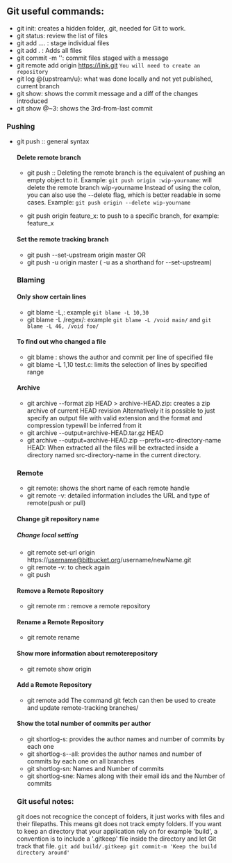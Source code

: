 ## Git useful commands:
- git init: creates a hidden folder, .git, needed for Git to work.
- git status: review the list of files
- git add <fileName1> <fileName2> .... : stage individual files 
- git add . : Adds all files
- git commit -m '<message>': commit files staged with a message
- git remote add origin https://link.git `You will need to create an repository`
- git log @{upstream/u}: what was done locally and not yet published, current branch
- git show: shows the commit message and a diff of the changes introduced
- git show @~3: shows the 3rd-from-last commit

### Pushing
- git push<remotename> <object>:<remotebranchname>: general syntax
#### Delete remote branch
- git push<remotename> :<remotebranchname>: Deleting the remote branch is the equivalent of pushing an empty object to it.
Example: `git push origin :wip-yourname`: will delete the remote branch wip-yourname
Instead of using the colon, you can also use the --delete flag, which is better readable in some cases.
Example: `git push origin --delete wip-yourname`

- git push origin feature_x: to push to a specific branch, for example: feature_x
#### Set the remote tracking branch
- git push --set-upstream origin master OR
- git push -u origin master ( -u as a shorthand for --set-upstream)




### Blaming
#### Only show certain lines
- git blame -L<start>,<end>: example `git blame -L 10,30`
- git blame -L /regex/: example `git blame -L /void main/` and `git blame -L 46, /void foo/`

#### To find out who changed a file
- git blame <filename>: shows the author and commit per line of specified file
- git blame -L 1,10 test.c: limits the selection of lines by specified range

#### Archive
- git archive --format zip HEAD > archive-HEAD.zip: creates a zip archive of current HEAD revision
Alternatively it is possible to just specify an output file with valid extension and the format and compression typewill be inferred from it
- git archive --output=archive-HEAD.tar.gz HEAD
- git archive --output=archive-HEAD.zip --prefix=src-directory-name HEAD: When extracted all the files will be extracted inside a directory named src-directory-name in the current directory.

### Remote
- git remote: shows the short name of each remote handle
- git remote -v: detailed information includes the URL and type of remote(push or pull)
#### Change git repository name
##### Change local setting
- git remote set-url origin https://username@bitbucket.org/username/newName.git
- git remote -v: to check again
- git push
#### Remove a Remote Repository
- git remote rm <name>: remove a remote repository
#### Rename a Remote Repository
- git remote rename <old> <new>
#### Show more information about remoterepository
- git remote show origin
#### Add a Remote Repository
- git remote add <name><url>
The command git fetch<name> can then be used to create and update remote-tracking branches<name>/<branch>


#### Show the total number of commits per author
- git shortlog-s: provides the author names and number of commits by each one
- git shortlog-s--all: provides the author names and number of commits by each one on all branches
- git shortlog-sn: Names and Number of commits
- git shortlog-sne: Names along with their email ids and the Number of commits

### Git useful notes:
git does not recognice the concept of folders, it just works with files and their filepaths. This means git does not track empty folders.
If you want to keep an directory that your application rely on for example 'build', a convention is to include a '.gitkeep' file inside the directory and let Git track that file.
`
git add build/.gitkeep
git commit-m 'Keep the build directory around'
`



